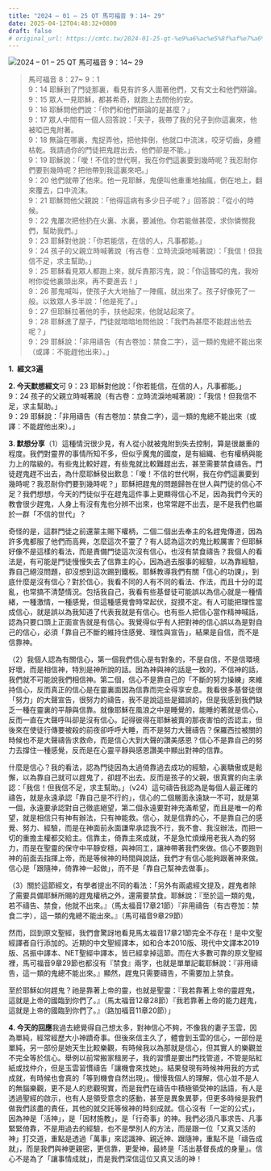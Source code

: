 ```yaml
---
title: "2024 – 01 – 25 QT 馬可福音 9：14~ 29"
date: 2025-04-12T04:48:32+0800
draft: false
# original_url: https://cmtc.tw/2024-01-25-qt-%e9%a6%ac%e5%8f%af%e7%a6%8f%e9%9f%b3-9%ef%bc%9a14-29
---
```


![2024 – 01 – 25 QT 馬可福音 9：14~ 29](/images/qt.jpg  "2024 – 01 – 25 QT 馬可福音 9：14~ 29")

> 馬可福音 8：27~ 9：1  
> 9：14 耶穌到了門徒那裏，看見有許多人圍著他們，又有文士和他們辯論。  
> 9：15 眾人一見耶穌，都甚希奇，就跑上去問他的安。  
> 9：16 耶穌問他們說：「你們和他們辯論的是甚麼？」  
> 9：17 眾人中間有一個人回答說：「夫子，我帶了我的兒子到你這裏來，他被啞巴鬼附著。  
> 9：18 無論在哪裏，鬼捉弄他，把他摔倒，他就口中流沫，咬牙切齒，身體枯乾。我請過你的門徒把鬼趕出去，他們卻是不能。」  
> 9：19 耶穌說：「噯！不信的世代啊，我在你們這裏要到幾時呢？我忍耐你們要到幾時呢？把他帶到我這裏來吧。」  
> 9：20 他們就帶了他來。他一見耶穌，鬼便叫他重重地抽瘋，倒在地上，翻來覆去，口中流沫。  
> 9：21 耶穌問他父親說：「他得這病有多少日子呢？」回答說：「從小的時候。  
> 9：22 鬼屢次把他扔在火裏、水裏，要滅他。你若能做甚麼，求你憐憫我們，幫助我們。」  
> 9：23 耶穌對他說：「你若能信，在信的人，凡事都能。」  
> 9：24 孩子的父親立時喊著說（有古卷：立時流淚地喊著說）：「我信！但我信不足，求主幫助。」  
> 9：25 耶穌看見眾人都跑上來，就斥責那污鬼，說：「你這聾啞的鬼，我吩咐你從他裏頭出來，再不要進去！」  
> 9：26 那鬼喊叫，使孩子大大地抽了一陣瘋，就出來了。孩子好像死了一般。以致眾人多半說：「他是死了。」  
> 9：27 但耶穌拉著他的手，扶他起來，他就站起來了。  
> 9：28 耶穌進了屋子，門徒就暗暗地問他說：「我們為甚麼不能趕出他去呢？」  
> 9：29 耶穌說：「非用禱告（有古卷加：禁食二字），這一類的鬼總不能出來（或譯：不能趕他出來）。」

**1.  經文3遍**

**2. 今天默想經文**可 9：23 耶穌對他說：「你若能信，在信的人，凡事都能。」  
9：24 孩子的父親立時喊著說（有古卷：立時流淚地喊著說）：「我信！但我信不足，求主幫助。」  
9：29 耶穌說：「非用禱告（有古卷加：禁食二字），這一類的鬼總不能出來（或譯：不能趕他出來）。」

**3. 默想分享**（1）這種情況很少見，有人從小就被鬼附到失去控制，算是很嚴重的程度。我們對靈界的事情所知不多，但似乎魔鬼的國度，是有組織、也有權柄與能力上的階級的。有些鬼比較好趕，有些鬼就比較難趕出去，甚至需要禁食禱告。門徒趕鬼趕不出去，為什麼耶穌發出歎息：「噯！不信的世代啊，我在你們這裏要到幾時呢？我忍耐你們要到幾時呢？」耶穌把趕鬼的問題歸咎在世人與門徒的信心不足？我們想想，今天的門徒似乎在趕鬼這件事上更顯得信心不足，因為我們今天的教會很少趕鬼，人身上有沒有鬼也分辨不出來，也常常趕不出去，是不是我們也屬於一群「不信的世代」？

奇怪的是，這群門徒之前還蒙主賜下權柄，二個二個出去奉主的名趕鬼傳道，因為許多鬼都服了他們而高興，怎麼這次不靈了？有人認為這次的鬼比較厲害？但耶穌好像不是這樣的看法，而是責備門徒這次沒有信心，也沒有禁食禱告？我個人的看法是，有可能是門徒慢慢失去了信靠主的心，因為過去服事的經驗，以為靠經驗，靠自己絕沒問題，卻沒想到這次踢到鐵板。耶穌教導我們有關「信心的功課」，到底什麼是沒有信心？對於信心，我看不同的人有不同的看法、作法，而且十分的混亂，也常搞不清楚情況。包括我自己，我看有些基督徒可能誤以為信心就是一種情緒，一種激情，一種感覺，但這種感覺會時常起伏，捉摸不定。有人可能把理性當成信心，就是誤以為我知道了代表我就是有信心。也有些人把信心當作精神喊話，認為只要口頭上正面宣告就是有信心。我覺得似乎有人把對神的信心誤以為是對自己的信心，必須「靠自己不斷的維持住感覺、理性與宣告」，結果是自信，而不是信靠神。

（2）我個人認為有關信心，第一個我們信心是有對象的，不是自信，不是信環境好壞，而是相信神，特別是神所說的話。因為神與神的話是一致的，不信神的話，我們就不可能說我們相信神。第二個，信心不是靠自己的「不斷的努力操練」來維持信心，反而真正的信心是在靈裏面因為信靠而完全得享安息。我看很多基督徒很「努力」的大聲宣告，很努力的禱告，我不是說這些是錯誤的，但是我感到我們缺乏一種在靈裏的平靜與信靠。就像耶穌在風浪之中是睡覺的，能睡的著就是信心，反而一直在大聲呼叫卻是沒有信心。記得彼得在耶穌被賣的那夜害怕的否認主，但後來在使徒行傳要被殺的前夜卻呼呼大睡，而不是努力大聲禱告？保羅西拉被關的時候也不是大聲禱告求救命，而是信心大到大聲的讚美感恩？信心不是靠自己的努力去撐住一種感覺，反而是在心靈平靜與感恩讚美中顯出對神的信靠。

什麼是信心？我的看法，認為門徒因為太過倚靠過去成功的經驗，心裏驕傲或是鬆懈，以為靠自己就可以趕鬼了，卻趕不出去。反而是孩子的父親，很真實的向主承認：「我信！但我信不足，求主幫助。」（v24）這句禱告我認為是每個人最正確的禱告，就是永遠承認「靠自己是不行的」，信心的二個層面永遠缺一不可，就是第一個，永遠要承認對自己徹底絕望，第二個永遠要對神充滿希望，而且是唯一的希望，就是相信只有神有辦法，只有神能救。信心，就是信靠的心，不是靠自己的感覺、努力、經驗，而是在神面前永面謙卑承認我不行，我不會、我沒辦法，而把一切的重擔主權都交給主。信靠主，倚靠主來成就，不是急忙煩燥用老我人為的努力，而是在聖靈的保守中平靜安穩，與神同工，讓神帶著我們來做。信心不要跑到神的前面去指揮上帝，而是等候神的時間與說話，我們才有信心能夠跟著神來做。信心是「跟隨神，倚靠神一起做」，而不是「靠自己幫神去做事」。

（3）關於這節經文，有學者提出不同的看法：「另外有兩處經文提及，趕鬼者除了需要具備耶穌所賜的趕鬼權柄之外，還需要禁食。耶穌說：『至於這一類的鬼，若不禱告、禁食，他就不出來。』（馬太福音17章21節）『非用禱告（有古卷加：禁食二字），這一類的鬼總不能出來。』（馬可福音9章29節）

然而，回到原文聖經，我們會驚訝地看見馬太福音17章21節完全不存在！是中文聖經譯者自行添加的。近期的中文聖經譯本，如和合本2010版、現代中文譯本2019版、呂振中譯本、NET聖經中譯本，皆已經拿掉這節。而在大多數可靠的原文聖經裡，馬可福音9章29節也都沒有『禁食』兩字，也就是單單記載耶穌說：『非用禱告，這一類的鬼總不能出來。』顯然，趕鬼只需要禱告，不需要加上禁食。

至於耶穌如何趕鬼？祂是靠著上帝的靈，也就是聖靈：『我若靠著上帝的靈趕鬼，這就是上帝的國臨到你們了。』（馬太福音12章28節）『我若靠著上帝的能力趕鬼，這就是上帝的國臨到你們了。』（路加福音11章20節）」

**4. 今天的回應**我過去總覺得自己想太多，對神信心不夠，不像我的妻子玉雲，因為單純，經常經歷大小神蹟奇事。但後來信主久了，體會到玉雲的信心，一部份是單純，另一部份是她天生比較樂觀，有時候我以為那就是信心，但其實人的樂觀並不完全等於信心。舉例以前常搬家租房子，我的習慣是要出門找管道，不管是貼紅紙或找仲介，但是玉雲習慣禱告「讓機會來找她」。結果發現有時候神用我的方式成就，有時候也會真的「等到機會自然出現」。慢慢我個人的理解，信心並不是人的無腦樂觀，更不是人的悲觀現實，而是我們在禱告中積極領受神的話語，有人是透過聖經的啟示，也有人是領受意念的感動，甚至是異象異夢，但更多時候是我們做我們該盡的責任，其他的就交託等候神的時刻成就。信心沒有「一定的公式」，因為神是「活神」，是「因材施教」，是「行奇事」的神。我們必須凡事求告、凡事緊緊倚靠，不是用過去的經驗，也不是學別人的方法，而是跟一位「又真又活的神」打交道，重點是透過「萬事」來認識神、親近神、跟隨神，重點不是「禱告成就」，而是我們與神更親密，更信靠，更愛神，最終是「活出基督長成的身量」。信心不是為了「讓事情成就」，而是我們深信這位又真又活的神！